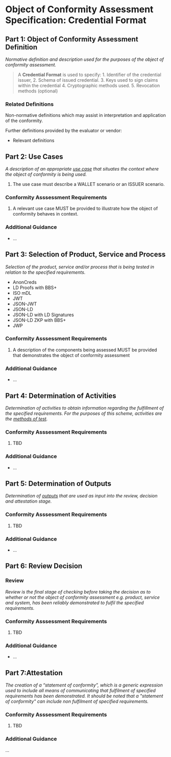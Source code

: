 # Object of Conformity Assessment Specification: Credential Format 

## Part 1: Object of Conformity Assessment Definition
_Normative definition and description used for the purposes of the object of conformity assessment._

>A **Credential Format** is used to specify: 1. Identifier of the credential issuer, 2. Schema of issued credential. 3. Keys used to sign claims within the credential 4. Cryptographic methods used. 5. Revocation methods (optional)


### Related Definitions
Non-normative definitions which may assist in interpretation and application of the conformity. 


Further definitions provided by the evaluator or vendor:
* Relevant definitions


## Part 2: Use Cases
_A description of an appropriate [use case](./use-cases.md) that situates the context where the object of conformity is being used._

1. The use case must describe a WALLET scenario or an ISSUER scenario.


### Conformity Asssessment Requirements
1. A relevant use case MUST be provided to illustrate how the object of conformity behaves in context.

### Additional Guidance
* ...


## Part 3: Selection of Product, Service and Process

_Selection of the product, service and/or process that is being tested in relation to the specified requirements._

* AnonCreds
* LD Proofs with BBS+
* ISO mDL
* JWT
* JSON-JWT
* JSON-LD
* JSON-LD with LD Signatures
* JSON-LD ZKP with BBS+
* JWP




### Conformity Asssessment Requirements
1. A description of the components being assessed MUST be provided that demonstrates the object of conformity assessment

### Additional Guidance
* ...

## Part 4: Determination of Activities

_Determination of activities to obtain information regarding the fulfillment  of the specified requirements. For the purposes of this scheme, activities are the [methods of test](./methods-of-tests.md)._ 


### Conformity Asssessment Requirements
1. TBD

### Additional Guidance
* ...


## Part 5: Determination of Outputs

_Determination of [outputs](../scheme-definitions.md) that are used as input into the review, decision and attestation stage._


### Conformity Asssessment Requirements
1. TBD

### Additional Guidance
* ...

## Part 6: Review Decision

### Review

_Review is the final stage of checking before taking the decision as to whether or not the object of conformity assessment e.g. product, service and system, has been reliably demonstrated to fulfil the specified requirements._



### Conformity Asssessment Requirements
1. TBD


### Additional Guidance
* ...



## Part 7:Attestation
_The creation of a “statement of conformity”, which is a generic expression used to include all means of communicating that fulfilment of specified requirements has been demonstrated. It should be noted that a "statement of conformity" can include non fulfilment of specified requirements._


### Conformity Asssessment Requirements
1. TBD

### Additional Guidance
...